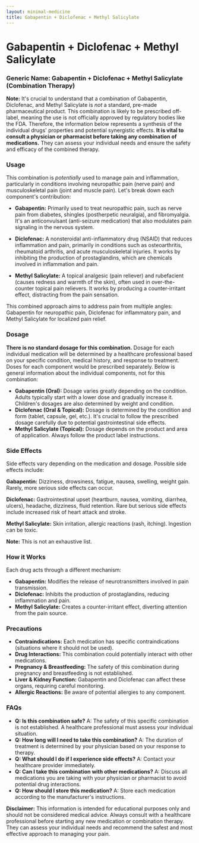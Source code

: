 ```yaml
---
layout: minimal-medicine
title: Gabapentin + Diclofenac + Methyl Salicylate
---
```


# Gabapentin + Diclofenac + Methyl Salicylate
### Generic Name: Gabapentin + Diclofenac + Methyl Salicylate (Combination Therapy)


**Note:**  It's crucial to understand that a combination of Gabapentin, Diclofenac, and Methyl Salicylate is *not* a standard, pre-made pharmaceutical product.  This combination is likely to be prescribed off-label, meaning the use is not officially approved by regulatory bodies like the FDA.  Therefore, the information below represents a synthesis of the individual drugs' properties and potential synergistic effects.  **It is vital to consult a physician or pharmacist before taking any combination of medications.**  They can assess your individual needs and ensure the safety and efficacy of the combined therapy.

### Usage

This combination is *potentially* used to manage pain and inflammation, particularly in conditions involving neuropathic pain (nerve pain) and musculoskeletal pain (joint and muscle pain).  Let's break down each component's contribution:

* **Gabapentin:** Primarily used to treat neuropathic pain, such as nerve pain from diabetes, shingles (postherpetic neuralgia), and fibromyalgia.  It's an anticonvulsant (anti-seizure medication) that also modulates pain signaling in the nervous system.

* **Diclofenac:** A nonsteroidal anti-inflammatory drug (NSAID) that reduces inflammation and pain, primarily in conditions such as osteoarthritis, rheumatoid arthritis, and acute musculoskeletal injuries.  It works by inhibiting the production of prostaglandins, which are chemicals involved in inflammation and pain.

* **Methyl Salicylate:** A topical analgesic (pain reliever) and rubefacient (causes redness and warmth of the skin), often used in over-the-counter topical pain relievers.  It works by producing a counter-irritant effect, distracting from the pain sensation.

This combined approach aims to address pain from multiple angles:  Gabapentin for neuropathic pain, Diclofenac for inflammatory pain, and Methyl Salicylate for localized pain relief.


### Dosage

**There is no standard dosage for this combination.**  Dosage for each individual medication will be determined by a healthcare professional based on your specific condition, medical history, and response to treatment.  Doses for each component would be prescribed separately.  Below is general information about the individual components, not for this combination:

* **Gabapentin (Oral):**  Dosage varies greatly depending on the condition.  Adults typically start with a lower dose and gradually increase it.  Children's dosages are also determined by weight and condition.
* **Diclofenac (Oral & Topical):**  Dosage is determined by the condition and form (tablet, capsule, gel, etc.).  It's crucial to follow the prescribed dosage carefully due to potential gastrointestinal side effects.
* **Methyl Salicylate (Topical):**  Dosage depends on the product and area of application.  Always follow the product label instructions.


### Side Effects

Side effects vary depending on the medication and dosage.  Possible side effects include:


**Gabapentin:** Dizziness, drowsiness, fatigue, nausea, swelling, weight gain.  Rarely, more serious side effects can occur.

**Diclofenac:**  Gastrointestinal upset (heartburn, nausea, vomiting, diarrhea, ulcers), headache, dizziness, fluid retention.  Rare but serious side effects include increased risk of heart attack and stroke.

**Methyl Salicylate:** Skin irritation, allergic reactions (rash, itching).  Ingestion can be toxic.

**Note:** This is not an exhaustive list.


### How it Works

Each drug acts through a different mechanism:

* **Gabapentin:** Modifies the release of neurotransmitters involved in pain transmission.
* **Diclofenac:** Inhibits the production of prostaglandins, reducing inflammation and pain.
* **Methyl Salicylate:** Creates a counter-irritant effect, diverting attention from the pain source.


### Precautions

* **Contraindications:**  Each medication has specific contraindications (situations where it should not be used).
* **Drug Interactions:**  This combination could potentially interact with other medications.
* **Pregnancy & Breastfeeding:**  The safety of this combination during pregnancy and breastfeeding is not established.
* **Liver & Kidney Function:**  Gabapentin and Diclofenac can affect these organs, requiring careful monitoring.
* **Allergic Reactions:**  Be aware of potential allergies to any component.


### FAQs

* **Q: Is this combination safe?** A: The safety of this specific combination is not established.  A healthcare professional must assess your individual situation.
* **Q: How long will I need to take this combination?** A: The duration of treatment is determined by your physician based on your response to therapy.
* **Q: What should I do if I experience side effects?** A: Contact your healthcare provider immediately.
* **Q: Can I take this combination with other medications?** A:  Discuss all medications you are taking with your physician or pharmacist to avoid potential drug interactions.
* **Q: How should I store this medication?** A: Store each medication according to the manufacturer's instructions.


**Disclaimer:** This information is intended for educational purposes only and should not be considered medical advice.  Always consult with a healthcare professional before starting any new medication or combination therapy.  They can assess your individual needs and recommend the safest and most effective approach to managing your pain.
